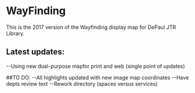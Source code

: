 # WayFinding
This is the 2017 version of the Wayfinding display map for DePaul JTR Library.

## Latest updates:
--Using new dual-purpose mapfor print and web (single point of updates)

##TO DO:
--All highlights updated with new image map coordinates
--Have depts review text
--Rework directory (spaces versus services)
